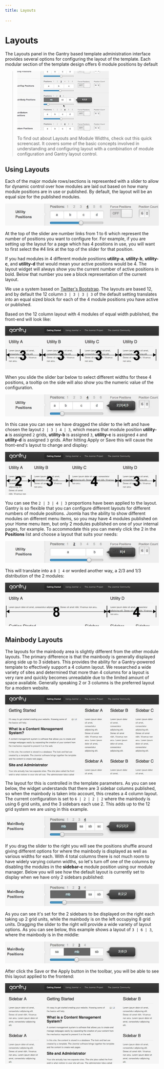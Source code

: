 ```yaml
---
title: Layouts

---
```


Layouts
=======
The Layouts panel in the Gantry based template administration interface provides several options for configuring the layout of the template. Each modular section of the template design offers 6 module positions by default

> [![](../assets/g4-module-widths.jpg)](http://youtube.com/embed/5sGujOho7cM)
>
> To find out about Layouts and Module Widths, check out this quick screencast. It covers some of the basic concepts involved in understanding and configuring layout with a combination of module configuration and Gantry layout control.


Using Layouts
-------------
Each of the major module rows/sections is represented with a slider to allow for dynamic control over how modules are laid out based on how many module positions are in use or published. By default, the layout will be an equal size for the published modules.

![](assets/layouts-utility1.jpg)

At the top of the slider are number links from 1 to 6 which represent the number of positions you want to configure for. For example, if you are setting up the layout for a page which has 4 positions in use, you will want to first select the #4 link at the top of the slider for that position.

If you had modules in 4 different module positions **utility-a**, **utility-b**, **utility-c**, and **utility-d** that would mean your active positions would be 4. The layout widget will always show you the current number of active positions in bold. Below that number you see a block representation of the current layout.

We use a system based on [Twitter's Bootstrap](http://twitter.github.com/bootstrap/). The layouts are based 12, and by default the 12 column `3 | 3 | 3 | 3` of the default setting translates into an equal sized block for each of the 4 module positions you have active or published.

Based on the 12 column layout with 4 modules of equal width published, the front-end will look like:

![](assets/layouts-utility-example1.jpg)

When you slide the slider bar below to select different widths for these 4 positions, a tooltip on the side will also show you the numeric value of the configuration.

![](assets/layouts-utility2.jpg)

In this case you can see we have dragged the slider to the left and have chosen the layout `2 | 3 | 4 | 3`, which means that module position **utility-a** is assigned `2` grids, **utility-b** is assigned `3`, **utility-c** is assigned `4` and **utility-d** is assigned `3` grids. After hitting Apply or Save this will cause the front-end's layout to change and display:

![](assets/layouts-utility-example2.jpg)

You can see the `2 | 3 | 4 | 3` proportions have been applied to the layout. Gantry is so flexible that you can configure different layouts for different numbers of module positions. Joomla has the ability to show different modules on different menu items, so you may have 4 modules published on your Home menu item, but only 2 modules published on one of your internal pages, for example. To accommodate this you can merely click the 2 in the **Positions** list and choose a layout that suits your needs:

![](assets/layouts-utility3.jpg)

This will translate into a `8 | 4` or worded another way, a 2/3 and 1/3 distribution of the 2 modules:

![](assets/layouts-utility-example3.jpg)


Mainbody Layouts
----------------
The layouts for the mainbody area is slightly different from the other module layouts. The primary difference is that the mainbody is generally displayed along side up to 3 sidebars. This provides the ability for a Gantry-powered template to effectively support a 4 column layout. We researched a wide variety of sites and determined that more than 4 columns for a layout is very rare and quickly becomes unreadable due to the limited amount of space available. Generally speaking 2 or 3 columns is the preferred layout for a modern website.

![](assets/layouts-mb-example1.jpg)

The layout for this is controlled in the template parameters. As you can see below, the widget understands that there are 3 sidebar columns published, so when the mainbody is taken into account, this creates a 4 column layout. The current configuration is set to `6 | 2 | 2 | 2` where the mainbody is using 6 grid units, and the 3 sidebars each use 2. This adds up to the 12 grid system we are using in this example.

![](assets/layouts-mb1.jpg)

If you drag the slider to the right you will see the positions shuffle around giving different options for where the mainbody is displayed as well as various widths for each. With 4 total columns there is not much room to have widely varying column widths, so let's turn off one of the columns by disabling the modules in the **sidebar-c** module position using our module manager. Below you will see how the default layout is currently set to display when we have only 2 sidebars published:

![](assets/layouts-mb2.jpg)

As you can see it's set for the 2 sidebars to be displayed on the right each taking up 2 grid units, while the mainbody is on the left occupying 8 grid units. Dragging the slider to the right will provide a wide variety of layout options. As you can see below, this example shows a layout of `3 | 6 | 3`, where the mainbody is in the middle:

![](assets/layouts-mb3.jpg)

After click the Save or the Apply button in the toolbar, you will be able to see this layout applied to the frontend:

![](assets/layouts-mb-example2.jpg)
